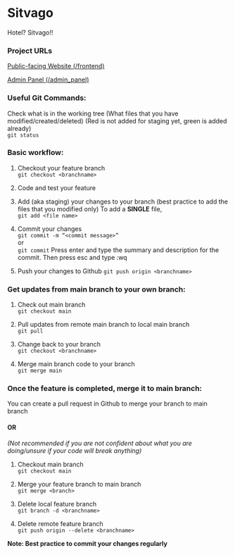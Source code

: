 # Sitvago
Hotel? Sitvago!!

### Project URLs
[Public-facing Website (/frontend)](https://www.sitvago.com)

[Admin Panel (/admin_panel)](https://admin.sitvago.com)

### Useful Git Commands:
Check what is in the working tree (What files that you have modified/created/deleted) (Red is not added for staging yet, green is added already)  
```git status```

### Basic workflow:
1. Checkout your feature branch  
```git checkout <branchname>```

2. Code and test your feature  

3. Add (aka staging) your changes to your branch (best practice to add the files that you modified only)  To add a **SINGLE** file,  
```git add <file name>```

4. Commit your changes  
```git commit -m “<commit message>”```  
or  
```git commit``` Press enter and type the summary and description for the commit. Then press esc and type :wq  

5. Push your changes to Github 
```git push origin <branchname>``` 

### Get updates from main branch to your own branch:
1. Check out main branch  
```git checkout main```

2. Pull updates from remote main branch to local main branch    
```git pull```

3. Change back to your branch  
```git checkout <branchname>```

4. Merge main branch code to your branch  
```git merge main```

### Once the feature is completed, merge it to main branch:  
You can create a pull request in Github to merge your branch to main branch  

#### OR
*(Not recommended if you are not confident about what you are doing/unsure if your code will break anything)*
1. Checkout main branch  
```git checkout main```  

2. Merge your feature branch to main branch  
```git merge <branch>```  

3. Delete local feature branch   
```git branch -d <branchname>```  

4. Delete remote feature branch  
```git push origin --delete <branchname>```  

**Note: Best practice to commit your changes regularly**
